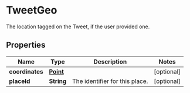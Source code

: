 

# TweetGeo

The location tagged on the Tweet, if the user provided one.

## Properties

| Name | Type | Description | Notes |
|------------ | ------------- | ------------- | -------------|
|**coordinates** | [**Point**](Point.md) |  |  [optional] |
|**placeId** | **String** | The identifier for this place. |  [optional] |



